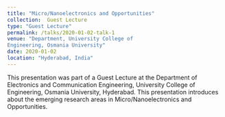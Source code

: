 ```yaml
---
title: "Micro/Nanoelectronics and Opportunities"
collection:  Guest Lecture
type: "Guest Lecture"
permalink: /talks/2020-01-02-talk-1
venue: "Department, University College of
Engineering, Osmania University"
date: 2020-01-02
location: "Hyderabad, India"
---
```



This presentation was part of a Guest Lecture at the Department of Electronics and Communication Engineering, University College of
Engineering, Osmania University, Hyderabad. This presentation introduces about the emerging research areas in Micro/Nanoelectronics and Opportunities.

